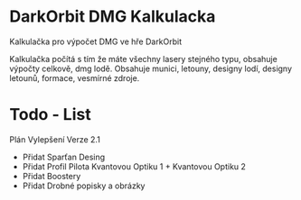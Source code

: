 # DarkOrbit DMG Kalkulacka
Kalkulačka pro výpočet DMG ve hře DarkOrbit

Kalkulačka počítá s tím že máte všechny lasery stejného typu, obsahuje výpočty celkově, dmg lodě.
Obsahuje munici, letouny, designy lodí, designy letounů, formace, vesmírné zdroje.

# Todo - List
Plán Vylepšení Verze 2.1
+ Přidat Sparťan Desing
+ Přidat Profil Pilota Kvantovou Optiku 1 + Kvantovou Optiku 2
+ Přidat Boostery
+ Přidat Drobné popisky a obrázky

